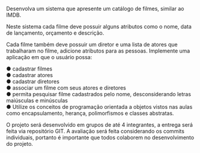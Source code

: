 Desenvolva um sistema que apresente um catálogo de filmes, similar ao IMDB.

Neste sistema cada filme deve possuir alguns atributos como o nome, data de lançamento, orçamento e descrição.

Cada filme também deve possuir um diretor e uma lista de atores que trabalharam no filme, adicione atributos para as pessoas. Implemente uma aplicação em que o usuário possa:

  ●​ cadastrar filmes <br>
  ●​ cadastrar atores <br>
  ●​ cadastrar diretores <br>
  ●​ associar um filme com seus atores e diretores <br>
  ●​ permita pesquisar filme cadastrados pelo nome, desconsiderando letras maiúsculas e minúsculas <br>
  ●​ Utilize os conceitos de programação orientada a objetos vistos nas aulas como encapsulamento, herança, polimorfismos e classes abstratas. <br>

O projeto será desenvolvido em grupos de até 4 integrantes, a entrega será feita via repositório GIT. A avaliação será feita considerando os commits individuais, portanto é importante que todos colaborem no desenvolvimento do projeto.
